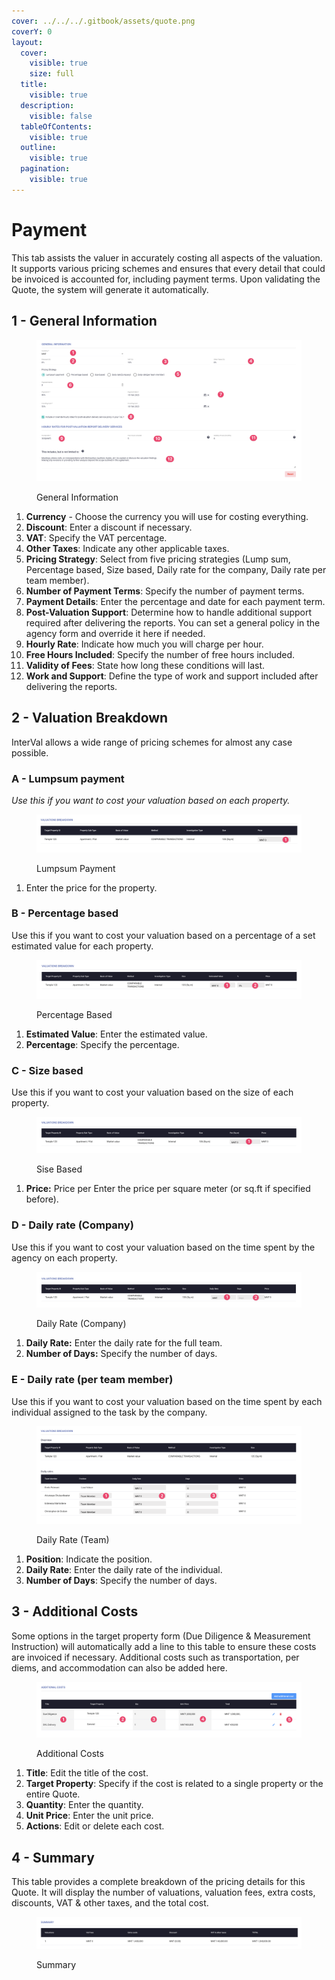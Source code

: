 ```yaml
---
cover: ../../../.gitbook/assets/quote.png
coverY: 0
layout:
  cover:
    visible: true
    size: full
  title:
    visible: true
  description:
    visible: false
  tableOfContents:
    visible: true
  outline:
    visible: true
  pagination:
    visible: true
---
```


# Payment

This tab assists the valuer in accurately costing all aspects of the valuation. It supports various pricing schemes and ensures that every detail that could be invoiced is accounted for, including payment terms. Upon validating the Quote, the system will generate it automatically.

## 1 - General Information

<figure><img src="../../../.gitbook/assets/Payment General.png" alt=""><figcaption><p>General Information</p></figcaption></figure>

1. **Currency** - Choose the currency you will use for costing everything.
2. **Discount**: Enter a discount if necessary.
3. **VAT**: Specify the VAT percentage.
4. **Other Taxes**: Indicate any other applicable taxes.
5. **Pricing Strategy**: Select from five pricing strategies (Lump sum, Percentage based, Size based, Daily rate for the company, Daily rate per team member).
6. **Number of Payment Terms**: Specify the number of payment terms.
7. **Payment Details**: Enter the percentage and date for each payment term.
8. **Post-Valuation Support**: Determine how to handle additional support required after delivering the reports. You can set a general policy in the agency form and override it here if needed.
9. **Hourly Rate**: Indicate how much you will charge per hour.
10. **Free Hours Included**: Specify the number of free hours included.
11. **Validity of Fees**: State how long these conditions will last.
12. **Work and Support**: Define the type of work and support included after delivering the reports.

## 2 - Valuation Breakdown

InterVal allows a wide range of pricing schemes for almost any case possible.

### A - Lumpsum payment

_Use this if you want to cost your valuation based on each property._

<figure><img src="../../../.gitbook/assets/Lumpsum.png" alt=""><figcaption><p>Lumpsum Payment</p></figcaption></figure>

1. Enter the price for the property.

### B - Percentage based

Use this if you want to cost your valuation based on a percentage of a set estimated value for each property.

<figure><img src="../../../.gitbook/assets/Percentage.png" alt=""><figcaption><p>Percentage Based</p></figcaption></figure>

1. **Estimated Value**: Enter the estimated value.
2. **Percentage**: Specify the percentage.

### C - Size based

Use this if you want to cost your valuation based on the size of each property.

<figure><img src="../../../.gitbook/assets/Size.png" alt=""><figcaption><p>Sise Based</p></figcaption></figure>

1. **Price:** Price per Enter the price per square meter (or sq.ft if specified before).

### D - Daily rate (Company)

Use this if you want to cost your valuation based on the time spent by the agency on each property.

<figure><img src="../../../.gitbook/assets/Daily rate (company).png" alt=""><figcaption><p>Daily Rate (Company)</p></figcaption></figure>

1. **Daily Rate:** Enter the daily rate for the full team.
2. **Number of Days:** Specify the number of days.

### E - Daily rate (per team member)

Use this if you want to cost your valuation based on the time spent by each individual assigned to the task by the company.

<figure><img src="../../../.gitbook/assets/Team.png" alt=""><figcaption><p>Daily Rate (Team)</p></figcaption></figure>

1. **Position**: Indicate the position.
2. **Daily Rate**: Enter the daily rate of the individual.
3. **Number of Days**: Specify the number of days.

## 3 - Additional Costs

Some options in the target property form (Due Diligence & Measurement Instruction) will automatically add a line to this table to ensure these costs are invoiced if necessary. Additional costs such as transportation, per diems, and accommodation can also be added here.

<figure><img src="../../../.gitbook/assets/Additional Cost.png" alt=""><figcaption><p>Additional Costs</p></figcaption></figure>

1. **Title**: Edit the title of the cost.
2. **Target Property**: Specify if the cost is related to a single property or the entire Quote.
3. **Quantity**: Enter the quantity.
4. **Unit Price**: Enter the unit price.
5. **Actions**: Edit or delete each cost.

## 4 - Summary

This table provides a complete breakdown of the pricing details for this Quote. It will display the number of valuations, valuation fees, extra costs, discounts, VAT & other taxes, and the total cost.

<figure><img src="../../../.gitbook/assets/Summary.png" alt=""><figcaption><p>Summary</p></figcaption></figure>
